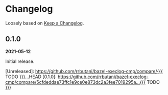 # Changelog

Loosely based on [Keep a Changelog](https://keepachangelog.com/en/1.0.0).

## 0.1.0

__2021-05-12__

Initial release.

[Unreleased]: https://github.com/rrbutani/bazel-execlog-cmp/compare/{{{ TODO }}}...HEAD
[0.1.0]: https://github.com/rrbutani/bazel-execlog-cmp/compare/5cfdeddae73ffc1e9ce0e873dc2a3fee7019295a...{{{ TODO }}}

<!-- ## [{{{ version }}}]
__yyyy-mm-dd__ -->

<!-- [next version]: https://github.com/rrbutani/{{{ repo name }}}/compare/0.0.1...0.0.2
[first version]: https://github.com/rrbutani/{{{ repo name }}}/releases/tag/0.0.1
 -->
